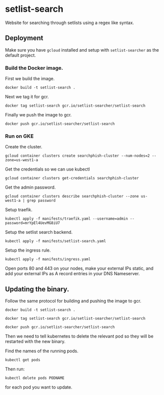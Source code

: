 # setlist-search
Website for searching through setlists using a regex like syntax.

## Deployment

Make sure you have `gcloud` installed and setup with `setlist-searcher` as the
default project.

### Build the Docker image.

First we build the image.

`docker build -t setlist-search .`

Next we tag it for gcr.

`docker tag setlist-search gcr.io/setlist-searcher/setlist-search`

Finally we push the image to gcr.

`docker push gcr.io/setlist-searcher/setlist-search`

### Run on GKE

Create the cluster.

`gcloud container clusters create searchphish-cluster --num-nodes=2 --zone=us-west1-a`

Get the credentials so we can use kubectl

`gcloud container clusters get-credentials searchphish-cluster`

Get the admin password.

`gcloud container clusters describe searchphish-cluster --zone us-west1-a | grep password`

Setup traefik.

`kubectl apply -f manifests/traefik.yaml --username=admin --password=mrYpEl4UevMG8iU7`

Setup the setlist search backend.

`kubectl apply -f manifests/setlist-search.yaml`

Setup the ingress rule.

`kubectl apply -f manifests/ingress.yaml`

Open ports 80 and 443 on your nodes, make your external IPs static, and add your
external IPs as A record entries in your DNS Nameserver.

## Updating the binary.

Follow the same protocol for building and pushing the image to gcr.

`docker build -t setlist-search .`

`docker tag setlist-search gcr.io/setlist-searcher/setlist-search`

`docker push gcr.io/setlist-searcher/setlist-search`

Then we need to tell kubernetes to delete the relevant pod so they will be
restarted with the new binary.

Find the names of the running pods.

`kubectl get pods`

Then run:

`kubectl delete pods PODNAME`

for each pod you want to update.
